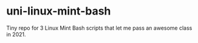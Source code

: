 # uni-linux-mint-bash
Tiny repo for 3 Linux Mint Bash scripts that let me pass an awesome class in 2021.
